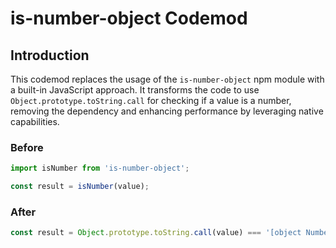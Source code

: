 # is-number-object Codemod

## Introduction

This codemod replaces the usage of the `is-number-object` npm module with a built-in JavaScript approach. It transforms the code to use `Object.prototype.toString.call` for checking if a value is a number, removing the dependency and enhancing performance by leveraging native capabilities.

### Before

```javascript
import isNumber from 'is-number-object';

const result = isNumber(value);
```

### After

```javascript
const result = Object.prototype.toString.call(value) === '[object Number]';
```